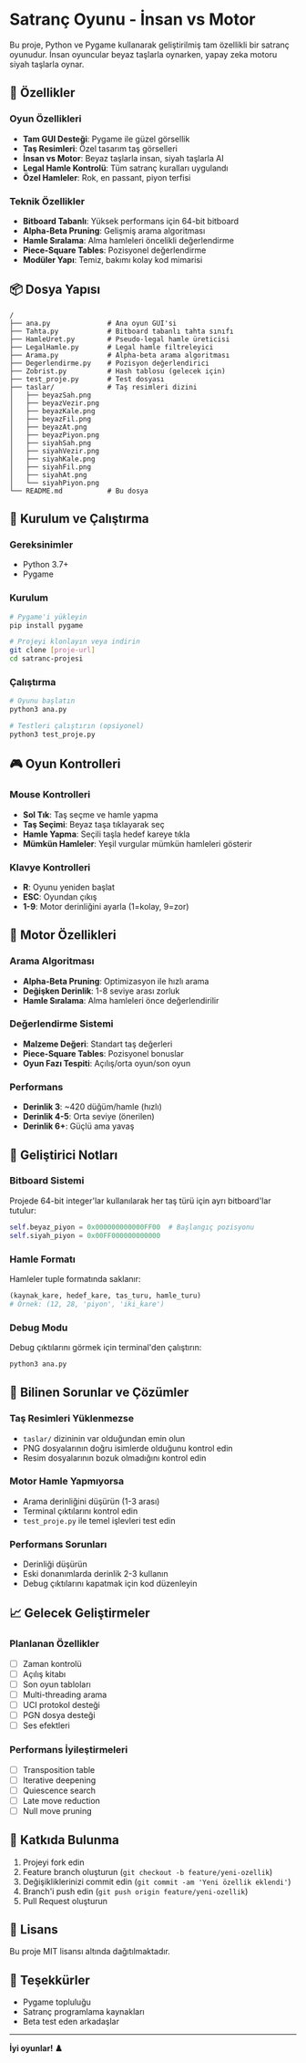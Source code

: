 # Satranç Oyunu - İnsan vs Motor

Bu proje, Python ve Pygame kullanarak geliştirilmiş tam özellikli bir satranç oyunudur. İnsan oyuncular beyaz taşlarla oynarken, yapay zeka motoru siyah taşlarla oynar.

## 🎯 Özellikler

### Oyun Özellikleri
- **Tam GUI Desteği**: Pygame ile güzel görsellik
- **Taş Resimleri**: Özel tasarım taş görselleri
- **İnsan vs Motor**: Beyaz taşlarla insan, siyah taşlarla AI
- **Legal Hamle Kontrolü**: Tüm satranç kuralları uygulandı
- **Özel Hamleler**: Rok, en passant, piyon terfisi

### Teknik Özellikler
- **Bitboard Tabanlı**: Yüksek performans için 64-bit bitboard
- **Alpha-Beta Pruning**: Gelişmiş arama algoritması
- **Hamle Sıralama**: Alma hamleleri öncelikli değerlendirme
- **Piece-Square Tables**: Pozisyonel değerlendirme
- **Modüler Yapı**: Temiz, bakımı kolay kod mimarisi

## 📦 Dosya Yapısı

```
/
├── ana.py              # Ana oyun GUI'si
├── Tahta.py            # Bitboard tabanlı tahta sınıfı
├── HamleUret.py        # Pseudo-legal hamle üreticisi
├── LegalHamle.py       # Legal hamle filtreleyici
├── Arama.py            # Alpha-beta arama algoritması
├── Degerlendirme.py    # Pozisyon değerlendirici
├── Zobrist.py          # Hash tablosu (gelecek için)
├── test_proje.py       # Test dosyası
├── taslar/             # Taş resimleri dizini
│   ├── beyazSah.png
│   ├── beyazVezir.png
│   ├── beyazKale.png
│   ├── beyazFil.png
│   ├── beyazAt.png
│   ├── beyazPiyon.png
│   ├── siyahSah.png
│   ├── siyahVezir.png
│   ├── siyahKale.png
│   ├── siyahFil.png
│   ├── siyahAt.png
│   └── siyahPiyon.png
└── README.md           # Bu dosya
```

## 🚀 Kurulum ve Çalıştırma

### Gereksinimler
- Python 3.7+
- Pygame

### Kurulum
```bash
# Pygame'i yükleyin
pip install pygame

# Projeyi klonlayın veya indirin
git clone [proje-url]
cd satranc-projesi
```

### Çalıştırma
```bash
# Oyunu başlatın
python3 ana.py

# Testleri çalıştırın (opsiyonel)
python3 test_proje.py
```

## 🎮 Oyun Kontrolleri

### Mouse Kontrolleri
- **Sol Tık**: Taş seçme ve hamle yapma
- **Taş Seçimi**: Beyaz taşa tıklayarak seç
- **Hamle Yapma**: Seçili taşla hedef kareye tıkla
- **Mümkün Hamleler**: Yeşil vurgular mümkün hamleleri gösterir

### Klavye Kontrolleri
- **R**: Oyunu yeniden başlat
- **ESC**: Oyundan çıkış
- **1-9**: Motor derinliğini ayarla (1=kolay, 9=zor)

## 🧠 Motor Özellikleri

### Arama Algoritması
- **Alpha-Beta Pruning**: Optimizasyon ile hızlı arama
- **Değişken Derinlik**: 1-8 seviye arası zorluk
- **Hamle Sıralama**: Alma hamleleri önce değerlendirilir

### Değerlendirme Sistemi
- **Malzeme Değeri**: Standart taş değerleri
- **Piece-Square Tables**: Pozisyonel bonuslar
- **Oyun Fazı Tespiti**: Açılış/orta oyun/son oyun

### Performans
- **Derinlik 3**: ~420 düğüm/hamle (hızlı)
- **Derinlik 4-5**: Orta seviye (önerilen)
- **Derinlik 6+**: Güçlü ama yavaş

## 🔧 Geliştirici Notları

### Bitboard Sistemi
Projede 64-bit integer'lar kullanılarak her taş türü için ayrı bitboard'lar tutulur:
```python
self.beyaz_piyon = 0x000000000000FF00  # Başlangıç pozisyonu
self.siyah_piyon = 0x00FF000000000000
```

### Hamle Formatı
Hamleler tuple formatında saklanır:
```python
(kaynak_kare, hedef_kare, tas_turu, hamle_turu)
# Örnek: (12, 28, 'piyon', 'iki_kare')
```

### Debug Modu
Debug çıktılarını görmek için terminal'den çalıştırın:
```bash
python3 ana.py
```

## 🐛 Bilinen Sorunlar ve Çözümler

### Taş Resimleri Yüklenmezse
- `taslar/` dizininin var olduğundan emin olun
- PNG dosyalarının doğru isimlerde olduğunu kontrol edin
- Resim dosyalarının bozuk olmadığını kontrol edin

### Motor Hamle Yapmıyorsa
- Arama derinliğini düşürün (1-3 arası)
- Terminal çıktılarını kontrol edin
- `test_proje.py` ile temel işlevleri test edin

### Performans Sorunları
- Derinliği düşürün
- Eski donanımlarda derinlik 2-3 kullanın
- Debug çıktılarını kapatmak için kod düzenleyin

## 📈 Gelecek Geliştirmeler

### Planlanan Özellikler
- [ ] Zaman kontrolü
- [ ] Açılış kitabı
- [ ] Son oyun tabloları
- [ ] Multi-threading arama
- [ ] UCI protokol desteği
- [ ] PGN dosya desteği
- [ ] Ses efektleri

### Performans İyileştirmeleri
- [ ] Transposition table
- [ ] Iterative deepening
- [ ] Quiescence search
- [ ] Late move reduction
- [ ] Null move pruning

## 🤝 Katkıda Bulunma

1. Projeyi fork edin
2. Feature branch oluşturun (`git checkout -b feature/yeni-ozellik`)
3. Değişikliklerinizi commit edin (`git commit -am 'Yeni özellik eklendi'`)
4. Branch'i push edin (`git push origin feature/yeni-ozellik`)
5. Pull Request oluşturun

## 📄 Lisans

Bu proje MIT lisansı altında dağıtılmaktadır.

## 🙏 Teşekkürler

- Pygame topluluğu
- Satranç programlama kaynakları
- Beta test eden arkadaşlar

---

**İyi oyunlar! ♟️**